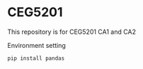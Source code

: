 # CEG5201

This repository is for CEG5201 CA1 and CA2

Environment setting
```
pip install pandas
```
